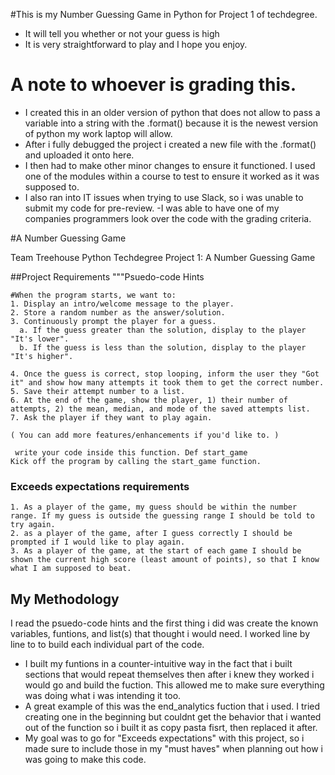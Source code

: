 #This is my Number Guessing Game in Python for Project 1 of techdegree.
   - It will tell you whether or not your guess is high
   - It is very straightforward to play and I hope you enjoy.

# A note to whoever is grading this.
   - I created this in an older version of python that does not allow to pass a variable into a string with the .format() because it is the newest version of python my work laptop will allow.
   - After i fully debugged the project i created a new file with the .format() and uploaded it onto here.
   - I then had to make other minor changes to ensure it functioned. I used one of the modules within a course to test to ensure it worked as it was supposed to.
   - I also ran into IT issues when trying to use Slack, so i was unable to submit my code for pre-review.
      -I was able to have one of my companies programmers look over the code with the grading criteria.

#A Number Guessing Game

Team Treehouse Python Techdegree Project 1: A Number Guessing Game

##Project Requirements
"""Psuedo-code Hints
    
    #When the program starts, we want to:
    1. Display an intro/welcome message to the player.
    2. Store a random number as the answer/solution.
    3. Continuously prompt the player for a guess.
      a. If the guess greater than the solution, display to the player "It's lower".
      b. If the guess is less than the solution, display to the player "It's higher".
    
    4. Once the guess is correct, stop looping, inform the user they "Got it" and show how many attempts it took them to get the correct number.
    5. Save their attempt number to a list.
    6. At the end of the game, show the player, 1) their number of attempts, 2) the mean, median, and mode of the saved attempts list.
    7. Ask the player if they want to play again.
    
    ( You can add more features/enhancements if you'd like to. )
    
     write your code inside this function. Def start_game
    Kick off the program by calling the start_game function.

### Exceeds expectations requirements

    1. As a player of the game, my guess should be within the number range. If my guess is outside the guessing range I should be told to try again.
    2. as a player of the game, after I guess correctly I should be prompted if I would like to play again.
    3. As a player of the game, at the start of each game I should be shown the current high score (least amount of points), so that I know what I am supposed to beat.

## My Methodology

I read the psuedo-code hints and the first thing i did was create the known variables, funtions, and list(s) that thought i would need.
I worked line by line to to build each individual part of the code.
  - I built my funtions in a counter-intuitive way in the fact that i built sections that would repeat themselves then after i knew they worked i would go and build the fuction. This allowed me to make sure everything was doing what i was intending it too.
  -   A great example of this was the end_analytics fuction that i used. I tried creating one in the beginning but couldnt get the behavior that i wanted out of the function so i built it as copy pasta fisrt, then replaced it after.
  -   My goal was to go for "Exceeds expectations" with this project, so i made sure to include those in my "must haves" when planning out how i was going to make this code.
